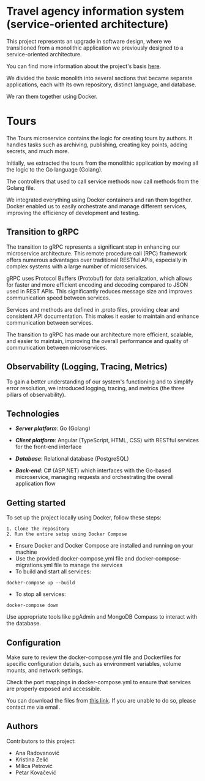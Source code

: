 # Travel agency information system (service-oriented architecture)  

This project represents an upgrade in software design, where we transitioned from a monolithic application we previously designed to a service-oriented architecture. 

You can find more information about the project's basis [here](https://github.com/travel-agency-information-system/back-end).

We divided the basic monolith into several sections that became separate applications, each with its own repository, distinct language, and database. 

We ran them together using Docker.

# Tours

The Tours microservice contains the logic for creating tours by authors. It handles tasks such as archiving, publishing, creating key points, adding secrets, and much more.

Initially, we extracted the tours from the monolithic application by moving all the logic to the Go language (Golang). 

The controllers that used to call service methods now call methods from the Golang file. 

We integrated everything using Docker containers and ran them together. Docker enabled us to easily orchestrate and manage different services, improving the efficiency of development and testing.

## Transition to gRPC

The transition to gRPC represents a significant step in enhancing our microservice architecture. This remote procedure call (RPC) framework offers numerous advantages over traditional RESTful APIs, especially in complex systems with a large number of microservices.

gRPC uses Protocol Buffers (Protobuf) for data serialization, which allows for faster and more efficient encoding and decoding compared to JSON used in REST APIs. This significantly reduces message size and improves communication speed between services.

Services and methods are defined in .proto files, providing clear and consistent API documentation. This makes it easier to maintain and enhance communication between services.

The transition to gRPC has made our architecture more efficient, scalable, and easier to maintain, improving the overall performance and quality of communication between microservices.

## Observability (Logging, Tracing, Metrics)

To gain a better understanding of our system's functioning and to simplify error resolution, we introduced logging, tracing, and metrics (the three pillars of observability).

## Technologies

- ***Server platform***: Go (Golang) 

- ***Client platform***: Angular (TypeScript, HTML, CSS) with RESTful services for the front-end interface

- ***Database***: Relational database (PostgreSQL)

- ***Back-end***: C# (ASP.NET) which interfaces with the Go-based microservice, managing requests and orchestrating the overall application flow

## Getting started

To set up the project locally using Docker, follow these steps:

```
1. Clone the repository
2. Run the entire setup using Docker Compose
```
- Ensure Docker and Docker Compose are installed and running on your machine
- Use the provided docker-compose.yml file and docker-compose-migrations.yml file to manage the services
- To build and start all services:
```
docker-compose up --build
```
- To stop all services:
```
docker-compose down
```
Use appropriate tools like pgAdmin and MongoDB Compass to interact with the database.

## Configuration

Make sure to review the docker-compose.yml file and Dockerfiles for specific configuration details, such as environment variables, volume mounts, and network settings.

Check the port mappings in docker-compose.yml to ensure that services are properly exposed and accessible.

You can download the files from [this link](https://ufile.io/f/ud3nw). If you are unable to do so, please contact me via email.

## Authors
Contributors to this project:
- Ana Radovanović
- Kristina Zelić
- Milica Petrović
- Petar Kovačević
